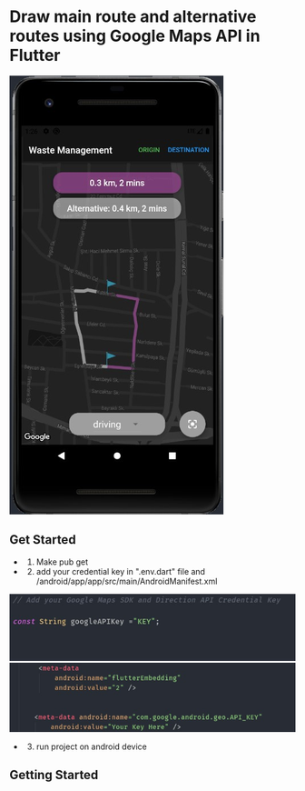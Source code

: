 # Draw main route and alternative routes using Google Maps API in Flutter 

![image](screenshots/sc1.jpg)


## Get Started

- 1. Make pub get
- 2. add your credential key  in ".env.dart" file and /android/app/app/src/main/AndroidManifest.xml

![image](screenshots/add_key1.jpg)
![image](screenshots/add_key2.jpg)

- 3. run project on android device

## Getting Started

